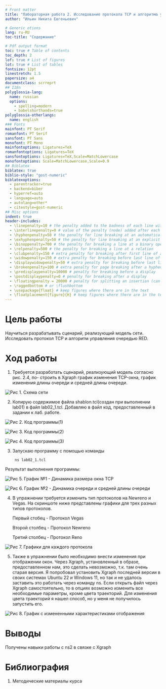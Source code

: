 ```yaml
---
# Front matter
title: "Лабораторная работа 2. Исследование протокола TCP и алгоритма управления очередью RED"
author: "Ильин Никита Евгеньевич"

# Generic otions
lang: ru-RU
toc-title: "Содержание"

# Pdf output format
toc: true # Table of contents
toc_depth: 2
lof: true # List of figures
lot: true # List of tables
fontsize: 12pt
linestretch: 1.5
papersize: a4
documentclass: scrreprt
## I18n
polyglossia-lang:
  name: russian
  options:
	- spelling=modern
	- babelshorthands=true
polyglossia-otherlangs:
  name: english
### Fonts
mainfont: PT Serif
romanfont: PT Serif
sansfont: PT Sans
monofont: PT Mono
mainfontoptions: Ligatures=TeX
romanfontoptions: Ligatures=TeX
sansfontoptions: Ligatures=TeX,Scale=MatchLowercase
monofontoptions: Scale=MatchLowercase,Scale=0.9
## Biblatex
biblatex: true
biblio-style: "gost-numeric"
biblatexoptions:
  - parentracker=true
  - backend=biber
  - hyperref=auto
  - language=auto
  - autolang=other*
  - citestyle=gost-numeric
## Misc options
indent: true
header-includes:
  - \linepenalty=10 # the penalty added to the badness of each line within a paragraph (no associated penalty node) Increasing the value makes tex try to have fewer lines in the paragraph.
  - \interlinepenalty=0 # value of the penalty (node) added after each line of a paragraph.
  - \hyphenpenalty=50 # the penalty for line breaking at an automatically inserted hyphen
  - \exhyphenpenalty=50 # the penalty for line breaking at an explicit hyphen
  - \binoppenalty=700 # the penalty for breaking a line at a binary operator
  - \relpenalty=500 # the penalty for breaking a line at a relation
  - \clubpenalty=150 # extra penalty for breaking after first line of a paragraph
  - \widowpenalty=150 # extra penalty for breaking before last line of a paragraph
  - \displaywidowpenalty=50 # extra penalty for breaking before last line before a display math
  - \brokenpenalty=100 # extra penalty for page breaking after a hyphenated line
  - \predisplaypenalty=10000 # penalty for breaking before a display
  - \postdisplaypenalty=0 # penalty for breaking after a display
  - \floatingpenalty = 20000 # penalty for splitting an insertion (can only be split footnote in standard LaTeX)
  - \raggedbottom # or \flushbottom
  - \usepackage{float} # keep figures where there are in the text
  - \floatplacement{figure}{H} # keep figures where there are in the text
---
```


# Цель работы

Научиться разрабатывать сценарий, реализующий модель сети. Исследовать протокол TCP и алгоритм управления очередью RED.

# Ход работы

1. Требуется разработать сценарий, реализующий модель согласно рис. 2.4, по-
строить в Xgraph график изменения TCP-окна, график изменения длины очереди
и средней длины очереди.

![Рис 1. Схема сети](images/lab02.jpg)

2. Копирую содержимое файла shablon.tcl(создан при выполнении lab01) в файл lab02_1.tcl. Добавляю в файл код, предоставленный в задании к лаб. работе.

![Рис 2. Код программы(1)](images/img(1).png)

![Рис 3. Код программы(2)](images/img(2).png)

![Рис 4. Код программы(3)](images/img(3).png)

3. Запускаю программу с помощью команды

        ns lab02_1.tcl

  Результат выполнения программы:

![Рис 5. График №1 - Динамика размера окна TCP](images/img(5).png)

![Рис 6. График №2 - Динамика очереди и средней длины очереди](images/img(4).png)

4. В упражнении требуется изменить тип протоколов на Newreno и Vegas. На скриншоте ниже представлены графики для трех разных типов протоколов.

    Первый стобец - Протокол Vegas

    Второй столбец - Протокол Newreno

    Третий столбец - Протокол Reno

![Рис 7. Графики для каждого протокола](images/img(7).png)

5. Также в упражнении было необходимо внести изменения при отображении окон. Через Xgraph, установленный в образе, предоставленном нам, это сделать невозможно, т.к. там очень старая версия. Я попробовал установить Xgraph последней версии в своих системах Ubuntu 22 и Windows 11, но так и не удалось заставить это работать через команду ns. Если открыть файл через Xgraph самостоятельно, то в опциях возможно изменить все необходимые параметры, кроме цвета траекторий. Для изменения цвета траекторий я нашел способ, но у меня не получилось запустить его.

![Рис 8. График с измененными характеристиками отображения](images/img(6).png)

# Выводы

Получены навыки работы с ns2 в связке с Xgraph

# Библиография

1. Методические материалы курса